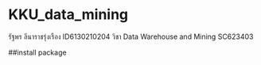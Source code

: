 # KKU_data_mining
รัฐพร ลีนาราชรุ่งเรือง ID6130210204 วิชา Data Warehouse and Mining SC623403

##install package
